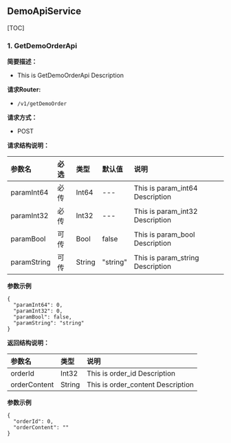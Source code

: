 
## DemoApiService
    
[TOC]
    

### 1. GetDemoOrderApi   
   
**简要描述：**

- This is GetDemoOrderApi Description

**请求Router:**
- ` /v1/getDemoOrder `

**请求方式：**
- POST


**请求结构说明：**

|参数名|必选|类型|默认值|说明|
|:---|:---|:---|:---|:---|
|paramInt64|必传|Int64|---|This is param_int64 Description|
|paramInt32|必传|Int32|---|This is param_int32 Description|
|paramBool|可传|Bool|false|This is param_bool Description|
|paramString|可传|String|"string"|This is param_string Description|



**参数示例**

```
{
  "paramInt64": 0,
  "paramInt32": 0,
  "paramBool": false,
  "paramString": "string"
}
```
    


**返回结构说明：**

|参数名|类型|说明|
|:---|:---|:---|
|orderId|Int32|This is order_id Description|
|orderContent|String|This is order_content Description|



**参数示例**

```
{
  "orderId": 0,
  "orderContent": ""
}
```
    

    
    